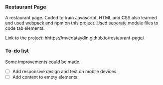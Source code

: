 ### Restaurant Page
A restaurant page.
 Coded to train Javascript, HTML and CSS also learned and used webpack and npm on this project. Used seperate
 module files to code tab elements.

Link to the project: hhttps://mvedataydin.github.io/restaurant-page/


### To-do list
Some improvements could be made.
- [ ] Add responsive design and test on mobile devices.
- [ ] Add content to empty elements.
